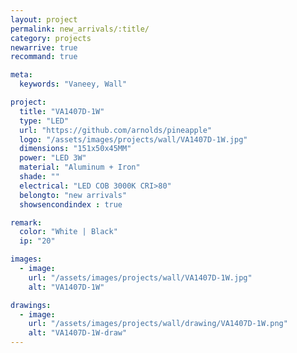 ```yaml
---
layout: project
permalink: new_arrivals/:title/
category: projects
newarrive: true
recommand: true

meta:
  keywords: "Vaneey, Wall"

project:
  title: "VA1407D-1W"
  type: "LED"
  url: "https://github.com/arnolds/pineapple"
  logo: "/assets/images/projects/wall/VA1407D-1W.jpg"
  dimensions: "151x50x45MM"
  power: "LED 3W"
  material: "Aluminum + Iron"
  shade: ""
  electrical: "LED COB 3000K CRI>80"
  belongto: "new arrivals"
  showsencondindex : true

remark:
  color: "White | Black"
  ip: "20"

images:
  - image:
    url: "/assets/images/projects/wall/VA1407D-1W.jpg"
    alt: "VA1407D-1W"

drawings:
  - image:
    url: "/assets/images/projects/wall/drawing/VA1407D-1W.png"
    alt: "VA1407D-1W-draw"
---
```

